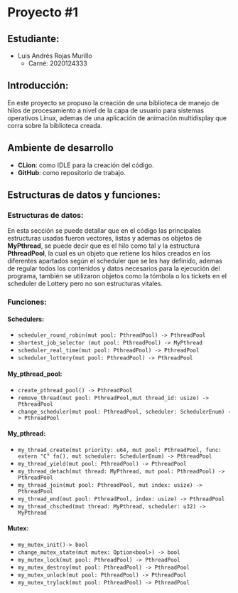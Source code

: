 # Proyecto #1

## Estudiante:

- Luis Andrés Rojas Murillo
  - Carné: 2020124333

## Introducción:

En este proyecto se propuso la creación de una biblioteca de manejo de hilos de procesamiento a nivel de la capa de usuario para sistemas operativos Linux, ademas de una aplicación de animación multidisplay que corra sobre la biblioteca creada.

## Ambiente de desarrollo

- **CLion**: como IDLE para la creación del código.
- **GitHub**: como repositorio de trabajo.

## Estructuras de datos y funciones:

### Estructuras de datos:

En esta sección se puede detallar que en el código las principales estructuras usadas fueron vectores, listas y ademas os objetos de **MyPthread**, se puede decir que es el hilo como tal y la estructura **PthreadPool**, la cual es un objeto que retiene los hilos creados en los diferentes apartados según el scheduler que se les hay definido, ademas de regular todos los contenidos y datos necesarios para la ejecución del programa, también se utilizaron objetos como la tómbola o los tickets en el scheduler de Lottery pero no son estructuras vitales.

### Funciones:

#### Schedulers:

-  `scheduler_round_robin(mut pool: PthreadPool) -> PthreadPool`
-  `shortest_job_selector (mut pool: PthreadPool) -> MyPthread`
-  `scheduler_real_time(mut pool: PthreadPool) -> PthreadPool`
-  `scheduler_lottery(mut pool: PthreadPool) -> PthreadPool`

#### My_pthread_pool:

-  `create_pthread_pool() -> PthreadPool`
-  `remove_thread(mut pool: PthreadPool,mut thread_id: usize) -> PthreadPool`
-  `change_scheduler(mut pool: PthreadPool, scheduler: SchedulerEnum) -> PthreadPool`

#### My_pthread:

-  `my_thread_create(mut priority: u64, mut pool: PthreadPool, func: extern "C" fn(), mut scheduler: SchedulerEnum) -> PthreadPool`
-  `my_thread_yield(mut pool: PthreadPool) -> PthreadPool`
-  `my_thread_detach(mut thread: MyPthread, mut pool: PthreadPool) -> PthreadPool`
-  `my_thread_join(mut pool: PthreadPool, mut index: usize) -> PthreadPool`
-  `my_thread_end(mut pool: PthreadPool, index: usize) -> PthreadPool`
-  `my_thread_chsched(mut thread: MyPthread, scheduler: u32) -> MyPthread`

#### Mutex:

-  `my_mutex_init()-> bool`
-  `change_mutex_state(mut mutex: Option<bool>) -> bool`
-  `my_mutex_lock(mut pool: PthreadPool) -> PthreadPool`
-  `my_mutex_destroy(mut pool: PthreadPool) -> PthreadPool`
-  `my_mutex_unlock(mut pool: PthreadPool) -> PthreadPool`
-  `my_mutex_trylock(mut pool: PthreadPool) -> PthreadPool`
